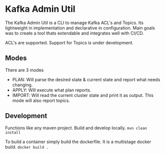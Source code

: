 # Kafka Admin Util

The Kafka Admin Util is a CLI to manage Kafka ACL's and Topics.
Its lightweight in implementation and declarative in configuration.
Main goals was to create a tool thats extendable and integrates well with CI/CD.

ACL's are supported. Support for Topics is under development.

## Modes

There are 3 modes
- PLAN: Will parse the desired state & current state and report what needs changing.
- APPLY: Will execute what plan reports.
- IMPORT: Will read the current cluster state and print it as output. This mode will also report topics.

## Development

Functions like any maven project. 
Build and develop locally.
```mvn clean install```

To build a container simply build the dockerfile.
It is a multistage docker build.
```docker build .```


